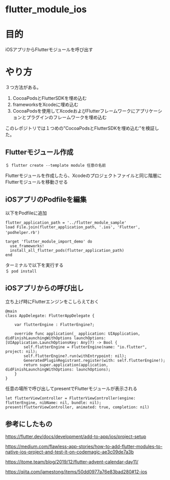 # flutter_module_ios

# 目的
iOSアプリからFlutterモジュールを呼び出す

# やり方
３つ方法がある。
1. CocoaPodsとFlutterSDKを埋め込む
1. frameworksをXcodeに埋め込む
1. CocoaPodsを使用してXcodeおよびFlutterフレームワークにアプリケーションとプラグインのフレームワークを埋め込む

このレポジトリでは１つめの”CocoaPodsとFlutterSDKを埋め込む”を検証した。


## Flutterモジュール作成

`＄ flutter create --template module 任意の名前`  

Flutterモジュールを作成したら、Xcodeのプロジェクトファイルと同じ階層にFlutterモジュールを移動させる


## iOSアプリのPodfileを編集
以下をPodfileに追加

    flutter_application_path = '../flutter_module_sample'
    load File.join(flutter_application_path, '.ios', 'Flutter', 'podhelper.rb')　

    target 'flutter_module_import_demo' do
      use_frameworks!
      install_all_flutter_pods(flutter_application_path)
    end

ターミナルで以下を実行する  
`＄ pod install`  

## iOSアプリからの呼び出し

立ち上げ時にFlutterエンジンをこしらえておく

    @main
    class AppDelegate: FlutterAppDelegate {
    
        var flutterEngine : FlutterEngine?;
    
        override func application(_ application: UIApplication, didFinishLaunchingWithOptions launchOptions: [UIApplication.LaunchOptionsKey: Any]?) -> Bool {
            self.flutterEngine = FlutterEngine(name: "io.flutter", project: nil);
            self.flutterEngine?.run(withEntrypoint: nil);
            GeneratedPluginRegistrant.register(with: self.flutterEngine!);
            return super.application(application, didFinishLaunchingWithOptions: launchOptions);
        }
    }

任意の場所で呼び出してpresentでFlutterモジュールが表示される  

    let flutterViewController = FlutterViewController(engine: flutterEngine, nibName: nil, bundle: nil);
    present(flutterViewController, animated: true, completion: nil)

## 参考にしたもの
https://flutter.dev/docs/development/add-to-app/ios/project-setup

https://medium.com/flawless-app-stories/how-to-add-flutter-modules-to-native-ios-project-and-test-it-on-codemagic-ae3c09de7a3b

https://itome.team/blog/2019/12/flutter-advent-calendar-day11/

https://qiita.com/jamestong/items/50dd0977a76e83bad280#12-ios


